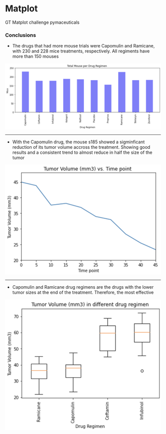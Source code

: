 # Matplot
GT Matplot challenge pymaceuticals

### Conclusions

* The drugs that had more mouse trials were Capomulin and Ramicane, with 230 and 228 mice treatments, respectively. All regiments have more than 150 mouses

![](Images/bars.png)

---

* With the Capomulin drug, the mouse s185 showed a sigminficant reduction of its tumor volume accross the treatment. Showing good results and a consistent trend to almost reduce in half the size of the tumor

![](Images/line.png)

---

* Capomulin and Ramicane drug regimens are the drugs with the lower tumor sizes at the end of the treatment. Therefore, the most effective

![](Images/box_plot.png)
